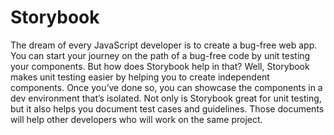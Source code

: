 # Storybook

The dream of every JavaScript developer is to create a bug-free web app. You can start your journey on the path of a bug-free code by unit testing your components. But how does Storybook help in that? Well, Storybook makes unit testing easier by helping you to create independent components. Once you’ve done so, you can showcase the components in a dev environment that’s isolated. Not only is Storybook great for unit testing, but it also helps you document test cases and guidelines. Those documents will help other developers who will work on the same project.
